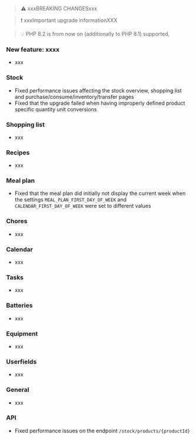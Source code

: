 > ⚠️ xxxBREAKING CHANGESxxx

> ❗ xxxImportant upgrade informationXXX

> 💡 PHP 8.2 is from now on (additionally to PHP 8.1) supported.

### New feature: xxxx

- xxx

### Stock

- Fixed performance issues affecting the stock overview, shopping list and purchase/consume/inventory/transfer pages
- Fixed that the upgrade failed when having improperly defined product specific quantity unit conversions

### Shopping list

- xxx

### Recipes

- xxx

### Meal plan

- Fixed that the meal plan did initially not display the current week when the settings `MEAL_PLAN_FIRST_DAY_OF_WEEK` and `CALENDAR_FIRST_DAY_OF_WEEK` were set to different values

### Chores

- xxx

### Calendar

- xxx

### Tasks

- xxx

### Batteries

- xxx

### Equipment

- xxx

### Userfields

- xxx

### General

- xxx

### API

- Fixed performance issues on the endpoint `/stock/products/{productId}`
